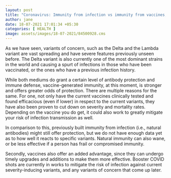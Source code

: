 ```yaml
---
layout: post
title: "Coronavirus: Immunity from infection vs immunity from vaccines, which lasts longer?"
author: jane 
date: 18-07-2021 17:01:34 +05:30 
categories: [ HEALTH ] 
image: assets/images/18-07-2021/84500928.cms
---
```

As we have seen, variants of concern, such as the Delta and the Lambda variant are vast spreading and have severe features previously unseen before. The Delta variant is also currently one of the most dominant strains in the world and causing a spurt of infections in those who have been vaccinated, or the ones who have a previous infection history.





While both mediums do grant a certain level of antibody protection and immune defense, vaccine-generated immunity, at this moment, is stronger and offers greater odds of protection. There are multiple reasons for the same. For one, not only have the current vaccines clinically tested and found efficacious (even if lower) in respect to the current variants, they have also been proven to cut down on severity and mortality rates. Depending on the vaccine you do get, it could also work to greatly mitigate your risk of infection transmission as well.





In comparison to this, previously built immunity from infection (i.e., natural antibodies) might still offer protection, but we do not have enough data yet as to how well it reacts to specific variants. Natural immunity can also wane, or be less effective if a person has frail or compromised immunity.





Secondly, vaccines also offer an added advantage, since they can undergo timely upgrades and additions to make them more effective. Booster COVID shots are currently in works to mitigate the risk of infection against current severity-inducing variants, and any variants of concern that come up later.
